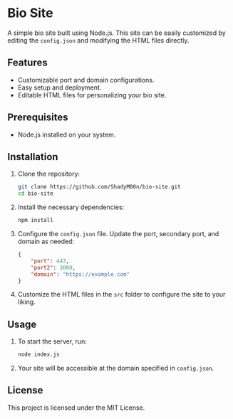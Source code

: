 # Bio Site

A simple bio site built using Node.js. This site can be easily customized by editing the `config.json` and modifying the HTML files directly.

## Features

- Customizable port and domain configurations.
- Easy setup and deployment.
- Editable HTML files for personalizing your bio site.

## Prerequisites

- Node.js installed on your system.

## Installation

1. Clone the repository:

    ```bash
    git clone https://github.com/ShadyM00n/bio-site.git
    cd bio-site
    ```

2. Install the necessary dependencies:

    ```bash
    npm install
    ```

3. Configure the `config.json` file. Update the port, secondary port, and domain as needed:

    ```json
    {
        "port": 443,
        "port2": 3000,
        "domain": "https://example.com"
    }
    ```

4. Customize the HTML files in the `src` folder to configure the site to your liking.

## Usage

1. To start the server, run:

    ```bash
    node index.js
    ```

2. Your site will be accessible at the domain specified in `config.json`.

## License

This project is licensed under the MIT License.
